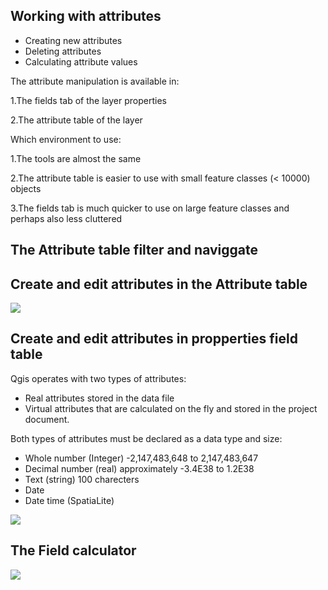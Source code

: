 ## <a id="WorkingWithAttributes"/>Working with attributes

*   Creating new attributes
*   Deleting attributes
*   Calculating attribute values

The attribute manipulation is available in:

1.The fields tab of the layer properties

2.The attribute table of the layer

Which environment to use:

1.The tools are almost the same

2.The attribute table is easier to use with small feature classes (< 10000) objects

3.The fields tab is much quicker to use on large feature classes and perhaps also less cluttered

## <a id="TheAttributeTableFilterNaviggate"/>The Attribute table filter and naviggate

## <a id="TheAttributeTableCreateEditAttributes"/>Create and edit attributes in the Attribute table

![](https://geoinformatik.github.io/webbooks/GIS_VIZ/sql_res/wwa_22.JPG)

## <a id="proppertiesCreateEditAttributes"/>Create and edit attributes in propperties field table

Qgis operates with two types of attributes:

*   Real attributes stored in the data file
*   Virtual attributes that are calculated on the fly and stored in the project document.

Both types of attributes must be declared as a data type and size:

*   Whole number (Integer) -2,147,483,648 to 2,147,483,647
*   Decimal number (real) approximately -3.4E38 to 1.2E38
*   Text (string) 100 charecters
*   Date
*   Date time (SpatiaLite)

![](https://geoinformatik.github.io/webbooks/GIS_VIZ/sql_res/wwa_23.JPG)

## <a id="TheFieldCalculato"/>The Field calculator

![](https://geoinformatik.github.io/webbooks/GIS_VIZ/sql_res/wwa_23.JPG)

